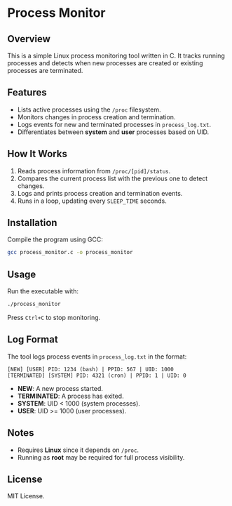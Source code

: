# Process Monitor

## Overview
This is a simple Linux process monitoring tool written in C. It tracks running processes and detects when new processes are created or existing processes are terminated.

## Features
- Lists active processes using the `/proc` filesystem.
- Monitors changes in process creation and termination.
- Logs events for new and terminated processes in `process_log.txt`.
- Differentiates between **system** and **user** processes based on UID.

## How It Works
1. Reads process information from `/proc/[pid]/status`.
2. Compares the current process list with the previous one to detect changes.
3. Logs and prints process creation and termination events.
4. Runs in a loop, updating every `SLEEP_TIME` seconds.

## Installation
Compile the program using GCC:
```sh
gcc process_monitor.c -o process_monitor
```

## Usage
Run the executable with:
```sh
./process_monitor
```
Press `Ctrl+C` to stop monitoring.

## Log Format
The tool logs process events in `process_log.txt` in the format:
```
[NEW] [USER] PID: 1234 (bash) | PPID: 567 | UID: 1000
[TERMINATED] [SYSTEM] PID: 4321 (cron) | PPID: 1 | UID: 0
```
- **NEW**: A new process started.
- **TERMINATED**: A process has exited.
- **SYSTEM**: UID < 1000 (system processes).
- **USER**: UID >= 1000 (user processes).

## Notes
- Requires **Linux** since it depends on `/proc`.
- Running as **root** may be required for full process visibility.

## License
MIT License.

